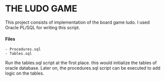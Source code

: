 # THE LUDO GAME

This project consists of implementation of the board game ludo. I used Oracle PL/SQL for writing this script.


#### Files

    - Procedures.sql
    - Tables.sql
    
    
Run the tables.sql script at the first place. this would initialize the tables of oracle database. 
Later on, the procedures.sql script can be executed to add logic on the tables. 

